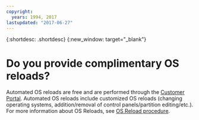 ```yaml
---
copyright:
  years: 1994, 2017
lastupdated: "2017-06-27"
---
```


{:shortdesc: .shortdesc}
{:new_window: target="_blank"}

# Do you provide complimentary OS reloads?

Automated OS reloads are free and are performed through the [Customer Portal](https://control.softlayer.com). Automated OS reloads include customized OS reloads (changing operating systems, addition/removal of control panels/partition editing/etc.).  For more information about OS Reloads, see [OS Reload procedure](../vsi/vsi_perform_os_reload.html).
